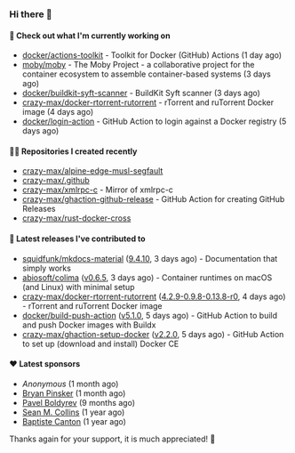 ### Hi there 👋

#### 👷 Check out what I'm currently working on

- [docker/actions-toolkit](https://github.com/docker/actions-toolkit) - Toolkit for Docker (GitHub) Actions (1 day ago)
- [moby/moby](https://github.com/moby/moby) - The Moby Project - a collaborative project for the container ecosystem to assemble container-based systems (3 days ago)
- [docker/buildkit-syft-scanner](https://github.com/docker/buildkit-syft-scanner) - BuildKit Syft scanner (3 days ago)
- [crazy-max/docker-rtorrent-rutorrent](https://github.com/crazy-max/docker-rtorrent-rutorrent) - rTorrent and ruTorrent Docker image (4 days ago)
- [docker/login-action](https://github.com/docker/login-action) - GitHub Action to login against a Docker registry (5 days ago)

#### 👨‍💻 Repositories I created recently

- [crazy-max/alpine-edge-musl-segfault](https://github.com/crazy-max/alpine-edge-musl-segfault)
- [crazy-max/.github](https://github.com/crazy-max/.github)
- [crazy-max/xmlrpc-c](https://github.com/crazy-max/xmlrpc-c) - Mirror of xmlrpc-c
- [crazy-max/ghaction-github-release](https://github.com/crazy-max/ghaction-github-release) - GitHub Action for creating GitHub Releases
- [crazy-max/rust-docker-cross](https://github.com/crazy-max/rust-docker-cross)

#### 🚀 Latest releases I've contributed to

- [squidfunk/mkdocs-material](https://github.com/squidfunk/mkdocs-material) ([9.4.10](https://github.com/squidfunk/mkdocs-material/releases/tag/9.4.10), 3 days ago) - Documentation that simply works
- [abiosoft/colima](https://github.com/abiosoft/colima) ([v0.6.5](https://github.com/abiosoft/colima/releases/tag/v0.6.5), 3 days ago) - Container runtimes on macOS (and Linux) with minimal setup
- [crazy-max/docker-rtorrent-rutorrent](https://github.com/crazy-max/docker-rtorrent-rutorrent) ([4.2.9-0.9.8-0.13.8-r0](https://github.com/crazy-max/docker-rtorrent-rutorrent/releases/tag/4.2.9-0.9.8-0.13.8-r0), 4 days ago) - rTorrent and ruTorrent Docker image
- [docker/build-push-action](https://github.com/docker/build-push-action) ([v5.1.0](https://github.com/docker/build-push-action/releases/tag/v5.1.0), 5 days ago) - GitHub Action to build and push Docker images with Buildx
- [crazy-max/ghaction-setup-docker](https://github.com/crazy-max/ghaction-setup-docker) ([v2.2.0](https://github.com/crazy-max/ghaction-setup-docker/releases/tag/v2.2.0), 5 days ago) - GitHub Action to set up (download and install) Docker CE

#### ❤️ Latest sponsors
- _Anonymous_ (1 month ago)
- [Bryan Pinsker](https://github.com/BryanPinsker) (1 month ago)
- [Pavel Boldyrev](https://github.com/bpg) (9 months ago)
- [Sean M. Collins](https://github.com/sc68cal) (1 year ago)
- [Baptiste Canton](https://github.com/batmac) (1 year ago)

Thanks again for your support, it is much appreciated! 🙏
